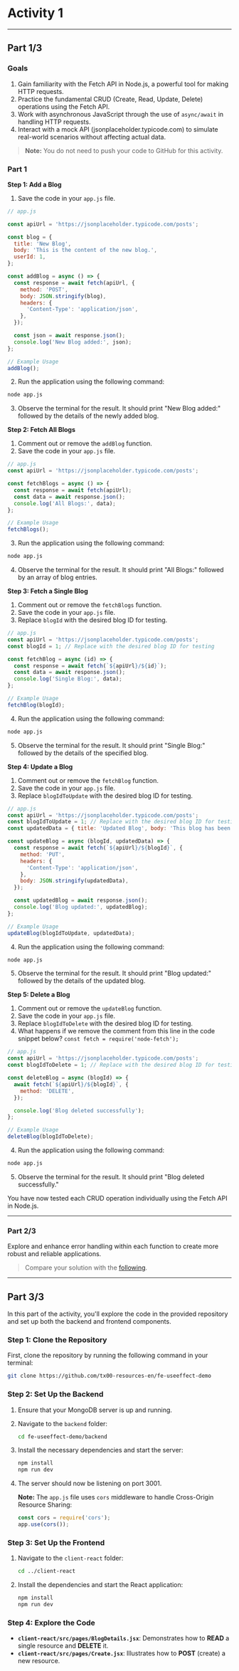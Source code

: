 # Activity 1


---
## Part 1/3

### Goals

1. Gain familiarity with the Fetch API in Node.js, a powerful tool for making HTTP requests.
2. Practice the fundamental CRUD (Create, Read, Update, Delete) operations using the Fetch API.
3. Work with asynchronous JavaScript through the use of `async/await` in handling HTTP requests.
4. Interact with a mock API (jsonplaceholder.typicode.com) to simulate real-world scenarios without affecting actual data.

> **Note:** You do not need to push your code to GitHub for this activity.

### Part 1

**Step 1: Add a Blog**

1. Save the code in your `app.js` file.

```javascript
// app.js

const apiUrl = 'https://jsonplaceholder.typicode.com/posts';

const blog = {
  title: 'New Blog',
  body: 'This is the content of the new blog.',
  userId: 1,
};

const addBlog = async () => {
  const response = await fetch(apiUrl, {
    method: 'POST',
    body: JSON.stringify(blog),
    headers: {
      'Content-Type': 'application/json',
    },
  });

  const json = await response.json();
  console.log('New Blog added:', json);
};

// Example Usage
addBlog();
```

2. Run the application using the following command:

```bash
node app.js
```

3. Observe the terminal for the result. It should print "New Blog added:" followed by the details of the newly added blog.

**Step 2: Fetch All Blogs**

1. Comment out or remove the `addBlog` function.
2. Save the code in your `app.js` file.

```javascript
// app.js
const apiUrl = 'https://jsonplaceholder.typicode.com/posts';

const fetchBlogs = async () => {
  const response = await fetch(apiUrl);
  const data = await response.json();
  console.log('All Blogs:', data);
};

// Example Usage
fetchBlogs();
```

3. Run the application using the following command:

```bash
node app.js
```

4. Observe the terminal for the result. It should print "All Blogs:" followed by an array of blog entries.

**Step 3: Fetch a Single Blog**

1. Comment out or remove the `fetchBlogs` function.
2. Save the code in your `app.js` file.
3. Replace `blogId` with the desired blog ID for testing.

```javascript
// app.js
const apiUrl = 'https://jsonplaceholder.typicode.com/posts';
const blogId = 1; // Replace with the desired blog ID for testing

const fetchBlog = async (id) => {
  const response = await fetch(`${apiUrl}/${id}`);
  const data = await response.json();
  console.log('Single Blog:', data);
};

// Example Usage
fetchBlog(blogId);
```

4. Run the application using the following command:

```bash
node app.js
```

5. Observe the terminal for the result. It should print "Single Blog:" followed by the details of the specified blog.

**Step 4: Update a Blog**

1. Comment out or remove the `fetchBlog` function.
2. Save the code in your `app.js` file.
3. Replace `blogIdToUpdate` with the desired blog ID for testing.


```javascript
// app.js
const apiUrl = 'https://jsonplaceholder.typicode.com/posts';
const blogIdToUpdate = 1; // Replace with the desired blog ID for testing
const updatedData = { title: 'Updated Blog', body: 'This blog has been updated.' };

const updateBlog = async (blogId, updatedData) => {
  const response = await fetch(`${apiUrl}/${blogId}`, {
    method: 'PUT',
    headers: {
      'Content-Type': 'application/json',
    },
    body: JSON.stringify(updatedData),
  });

  const updatedBlog = await response.json();
  console.log('Blog updated:', updatedBlog);
};

// Example Usage
updateBlog(blogIdToUpdate, updatedData);
```

4. Run the application using the following command:

```bash
node app.js
```

5. Observe the terminal for the result. It should print "Blog updated:" followed by the details of the updated blog.

**Step 5: Delete a Blog**

1. Comment out or remove the `updateBlog` function.
2. Save the code in your `app.js` file.
3. Replace `blogIdToDelete` with the desired blog ID for testing.
4. What happens if we remove the comment from this line in the code snippet below? `const fetch = require('node-fetch');`

```javascript
// app.js
const apiUrl = 'https://jsonplaceholder.typicode.com/posts';
const blogIdToDelete = 1; // Replace with the desired blog ID for testing

const deleteBlog = async (blogId) => {
  await fetch(`${apiUrl}/${blogId}`, {
    method: 'DELETE',
  });

  console.log('Blog deleted successfully');
};

// Example Usage
deleteBlog(blogIdToDelete);
```

4. Run the application using the following command:

```bash
node app.js
```

5. Observe the terminal for the result. It should print "Blog deleted successfully."

You have now tested each CRUD operation individually using the Fetch API in Node.js. 

----

### Part 2/3

Explore and enhance error handling within each function to create more robust and reliable applications.

> Compare your solution with the [following](./src/test-all.js).



---

## Part 3/3

In this part of the activity, you'll explore the code in the provided repository and set up both the backend and frontend components.

### Step 1: Clone the Repository
First, clone the repository by running the following command in your terminal:
```bash
git clone https://github.com/tx00-resources-en/fe-useeffect-demo
```

### Step 2: Set Up the Backend
1. Ensure that your MongoDB server is up and running.
2. Navigate to the `backend` folder:
   ```bash
   cd fe-useeffect-demo/backend
   ```
3. Install the necessary dependencies and start the server:
   ```bash
   npm install
   npm run dev
   ```
4. The server should now be listening on port 3001.  
   
   **Note:** The `app.js` file uses `cors` middleware to handle Cross-Origin Resource Sharing:
   ```javascript
   const cors = require('cors');
   app.use(cors());
   ```

### Step 3: Set Up the Frontend
1. Navigate to the `client-react` folder:
   ```bash
   cd ../client-react
   ```
2. Install the dependencies and start the React application:
   ```bash
   npm install
   npm run dev
   ```

### Step 4: Explore the Code
- **`client-react/src/pages/BlogDetails.jsx`**: Demonstrates how to **READ** a single resource and **DELETE** it.
- **`client-react/src/pages/Create.jsx`**: Illustrates how to **POST** (create) a new resource.

